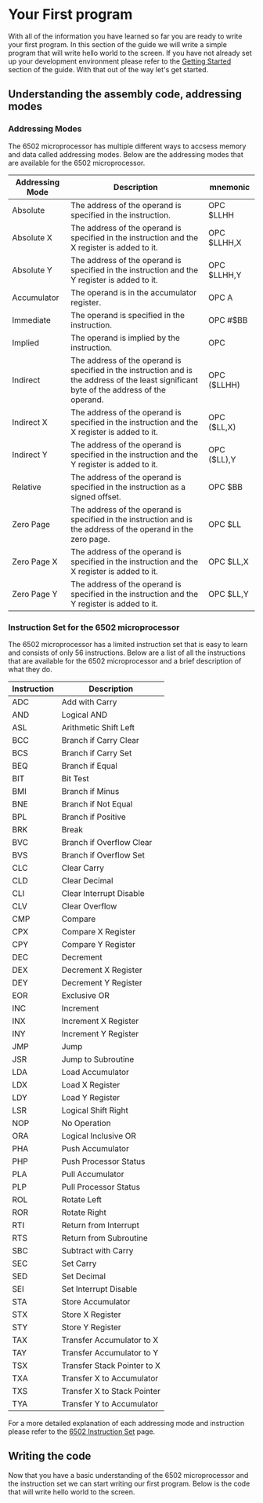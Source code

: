 # Your First program

With all of the information you have learned so far you are ready to write your first program. In this section of the guide we will write a simple program that will write hello world to the screen. If you have not already set up your development environment please refer to the [Getting Started](getting-started.md) section of the guide. With that out of the way let's get started.

## Understanding the assembly code, addressing modes

### Addressing Modes

The 6502 microprocessor has multiple different ways to accsess memory and data called addressing modes. Below are the addressing modes that are available for the 6502 microprocessor.

| Addressing Mode | Description                                                                                                                                | mnemonic    |
| --------------- | ------------------------------------------------------------------------------------------------------------------------------------------ | ----------- |
| Absolute        | The address of the operand is specified in the instruction.                                                                                | OPC $LLHH   |
| Absolute X      | The address of the operand is specified in the instruction and the X register is added to it.                                              | OPC $LLHH,X |
| Absolute Y      | The address of the operand is specified in the instruction and the Y register is added to it.                                              | OPC $LLHH,Y |
| Accumulator     | The operand is in the accumulator register.                                                                                                | OPC A       |
| Immediate       | The operand is specified in the instruction.                                                                                               | OPC #$BB    |
| Implied         | The operand is implied by the instruction.                                                                                                 | OPC         |
| Indirect        | The address of the operand is specified in the instruction and is the address of the least significant byte of the address of the operand. | OPC ($LLHH) |
| Indirect X      | The address of the operand is specified in the instruction and the X register is added to it.                                              | OPC ($LL,X) |
| Indirect Y      | The address of the operand is specified in the instruction and the Y register is added to it.                                              | OPC ($LL),Y |
| Relative        | The address of the operand is specified in the instruction as a signed offset.                                                             | OPC $BB     |
| Zero Page       | The address of the operand is specified in the instruction and is the address of the operand in the zero page.                             | OPC $LL     |
| Zero Page X     | The address of the operand is specified in the instruction and the X register is added to it.                                              | OPC $LL,X   |
| Zero Page Y     | The address of the operand is specified in the instruction and the Y register is added to it.                                              | OPC $LL,Y   |

### Instruction Set for the 6502 microprocessor

The 6502 microprocessor has a limited instruction set that is easy to learn and consists of only 56 instructions. Below are a list of all the instructions that are available for the 6502 microprocessor and a brief description of what they do.

| Instruction | Description                 |
| ----------- | --------------------------- |
| ADC         | Add with Carry              |
| AND         | Logical AND                 |
| ASL         | Arithmetic Shift Left       |
| BCC         | Branch if Carry Clear       |
| BCS         | Branch if Carry Set         |
| BEQ         | Branch if Equal             |
| BIT         | Bit Test                    |
| BMI         | Branch if Minus             |
| BNE         | Branch if Not Equal         |
| BPL         | Branch if Positive          |
| BRK         | Break                       |
| BVC         | Branch if Overflow Clear    |
| BVS         | Branch if Overflow Set      |
| CLC         | Clear Carry                 |
| CLD         | Clear Decimal               |
| CLI         | Clear Interrupt Disable     |
| CLV         | Clear Overflow              |
| CMP         | Compare                     |
| CPX         | Compare X Register          |
| CPY         | Compare Y Register          |
| DEC         | Decrement                   |
| DEX         | Decrement X Register        |
| DEY         | Decrement Y Register        |
| EOR         | Exclusive OR                |
| INC         | Increment                   |
| INX         | Increment X Register        |
| INY         | Increment Y Register        |
| JMP         | Jump                        |
| JSR         | Jump to Subroutine          |
| LDA         | Load Accumulator            |
| LDX         | Load X Register             |
| LDY         | Load Y Register             |
| LSR         | Logical Shift Right         |
| NOP         | No Operation                |
| ORA         | Logical Inclusive OR        |
| PHA         | Push Accumulator            |
| PHP         | Push Processor Status       |
| PLA         | Pull Accumulator            |
| PLP         | Pull Processor Status       |
| ROL         | Rotate Left                 |
| ROR         | Rotate Right                |
| RTI         | Return from Interrupt       |
| RTS         | Return from Subroutine      |
| SBC         | Subtract with Carry         |
| SEC         | Set Carry                   |
| SED         | Set Decimal                 |
| SEI         | Set Interrupt Disable       |
| STA         | Store Accumulator           |
| STX         | Store X Register            |
| STY         | Store Y Register            |
| TAX         | Transfer Accumulator to X   |
| TAY         | Transfer Accumulator to Y   |
| TSX         | Transfer Stack Pointer to X |
| TXA         | Transfer X to Accumulator   |
| TXS         | Transfer X to Stack Pointer |
| TYA         | Transfer Y to Accumulator   |

For a more detailed explanation of each addressing mode and instruction please refer to the [6502 Instruction Set](https://www.masswerk.at/6502/6502_instruction_set.html) page.

## Writing the code

Now that you have a basic understanding of the 6502 microprocessor and the instruction set we can start writing our first program. Below is the code that will write hello world to the screen.
